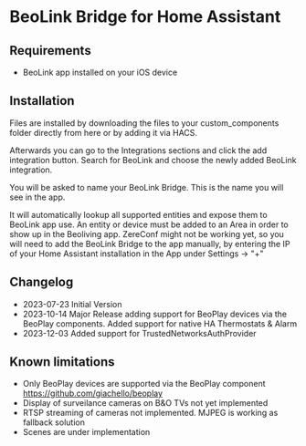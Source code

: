 # BeoLink Bridge for Home Assistant

## Requirements
- BeoLink app installed on your iOS device

## Installation
Files are installed by downloading the files to your custom_components folder directly from here or by adding it via HACS.

Afterwards you can go to the Integrations sections and click the add integration button. Search for BeoLink and choose the newly added BeoLink integration.

You will be asked to name your BeoLink Bridge. This is the name you will see in the app.

It will automatically lookup all supported entities and expose them to BeoLink app use. An entity or device must be added to an Area in order to show up in the Beoliving app. ZereConf might not be working yet, so you will need to add the BeoLink Bridge to the app manually, by entering the IP of your Home Assistant installation in the App under Settings -> "+"

## Changelog
- 2023-07-23 Initial Version
- 2023-10-14 Major Release adding support for BeoPlay devices via the BeoPlay components. Added support for native HA Thermostats & Alarm
- 2023-12-03 Added support for TrustedNetworksAuthProvider

## Known limitations
- Only BeoPlay devices are supported via the BeoPlay component https://github.com/giachello/beoplay
- Display of surveilance cameras on B&O TVs not yet implemented
- RTSP streaming of cameras not implemented. MJPEG is working as fallback solution
- Scenes are under implementation